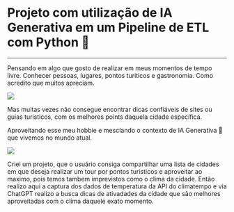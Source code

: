 # Projeto com utilização de IA Generativa em um Pipeline de ETL com Python 🐍
--------------------

Pensando em algo que gosto de realizar em meus momentos de tempo livre. Conhecer pessoas, lugares, pontos turiticos e gastronomia. Como acredito que muitos apreciam. 

![](https://2.bp.blogspot.com/-J2io0fU4zlc/VhdJ4wYslMI/AAAAAAAAaKg/WywnMmPx5ic/s1600/gifs-animados-turistas-7.gif)

Mas muitas vezes não consegue encontrar dicas confiáveis de sites ou guias turisticos, com os melhores points daquela cidade específica.

Aproveitando esse meu hobbie e mesclando o contexto de IA Generativa 🤖 que vivemos no mundo atual.

![](https://images.squarespace-cdn.com/content/v1/5c8ac34016b6400b402eab7c/15487015-23ca-4bf5-a847-a34c487c8279/prompt.gif)

Criei um projeto, que o usuário consiga compartilhar uma lista de cidades em que deseja realizar um tour por pontos turisticos e aproveitar ao maximo, pois temos tambem imprevistos como o clima da cidade. Então realizo aqui a captura dos dados de temperatura da API do climatempo e via ChatGPT realizo a busca dicas de ativadades da cidade que são melhores aproveitadas com o clima daquele exato momento.
